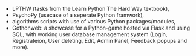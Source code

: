 - LPTHW (tasks from the Learn Python The Hard Way textbook), 
- PsychoPy (usecase of a seperate Python framwork), 
- algorithms scripts with use of various Python packages/modules, 
- Gothonweb: a showcase for a Python-game hosted via Flask and using SQL, 
    with working user database management system 
    (Login, Registrateion, User deleting, Edit, Admin Panel, Feedback popups and more).
